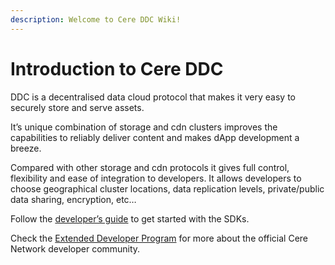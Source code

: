 ```yaml
---
description: Welcome to Cere DDC Wiki!
---
```


# Introduction to Cere DDC

DDC is a decentralised data cloud protocol that makes it very easy to securely store and serve assets.

It’s unique combination of storage and cdn clusters improves the capabilities to reliably deliver content and makes dApp development a breeze.

Compared with other storage and cdn protocols it gives full control, flexibility and ease of integration to developers. It allows developers to choose geographical cluster locations, data replication levels, private/public data sharing, encryption, etc…

Follow the [developer’s guide](ddc/developer-guide) to get started with the SDKs.

Check the [Extended Developer Program](edp/) for more about the official Cere Network developer community.

